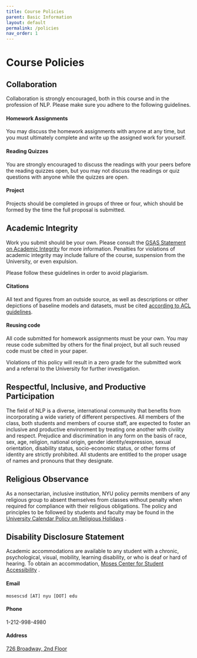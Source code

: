 ```yaml
---
title: Course Policies 
parent: Basic Information
layout: default 
permalink: /policies
nav_order: 1
---
```


# Course Policies

## Collaboration

Collaboration is strongly encouraged, both in this course and in the profession of NLP. Please make sure you adhere to
the following guidelines.

#### Homework Assignments

You may discuss the homework assignments with anyone at any time, but you must ultimately complete and write up the
assigned work for yourself.

#### Reading Quizzes

You are strongly encouraged to discuss the readings with your peers before the reading quizzes open, but you may not
discuss the readings or quiz questions with anyone while the quizzes are open.

#### Project

Projects should be completed in groups of three or four, which should be formed by the time the full proposal is
submitted.

## Academic Integrity

Work you submit should be your own. Please consult the
[GSAS Statement on Academic Integrity](https://gsas.nyu.edu/about-gsas/policies-and-procedures/gsas-statement-on-academic-integrity.html)
for more information. Penalties for violations of academic integrity may include failure of the course, suspension from
the University, or even expulsion.

Please follow these guidelines in order to avoid plagiarism.

#### Citations

All text and figures from an outside source, as well as descriptions or other depictions of baseline models and
datasets, must be cited [according to ACL guidelines](https://acl-org.github.io/ACLPUB/formatting.html).

#### Reusing code

All code submitted for homework assignments must be your own. You may reuse code submitted by others for the final
project, but all such reused code must be cited in your paper.

Violations of this policy will result in a zero grade for the submitted work and a referral to the University for
further investigation.

## Respectful, Inclusive, and Productive Participation

The field of NLP is a diverse, international community that benefits from incorporating a wide variety of different
perspectives. All members of the class, both students and members of course staff, are expected to foster an 
inclusive and productive environment by treating one another with civility and respect. Prejudice and discrimination in 
any form on the basis of race, sex, age, religion, national origin, gender identity/expression, sexual orientation, 
disability status, socio-economic status, or other forms of identity are strictly prohibited. All students are entitled 
to the proper usage of names and pronouns that they designate.


## Religious Observance

As a nonsectarian, inclusive institution, NYU policy permits members of any religious group to absent themselves from
classes without penalty when required for compliance with their religious obligations. The policy and principles to be
followed by students and faculty may be found in the
[University Calendar Policy on Religious Holidays](https://www.nyu.edu/about/policies-guidelines-compliance/policies-and-guidelines/university-calendar-policy-on-religious-holidays.html)
.

## Disability Disclosure Statement

Academic accommodations are available to any student with a chronic, psychological, visual, mobility, learning
disability, or who is deaf or hard of hearing. To obtain an accommodation,
[Moses Center for Student Accessibility](https://www.nyu.edu/students/communities-and-groups/student-accessibility.html)
.

#### Email

`mosescsd [AT] nyu [DOT] edu`

#### Phone

1-212-998-4980

#### Address

[726 Broadway, 2nd Floor](https://goo.gl/maps/EZB95VtQvcgs3Xgq8)